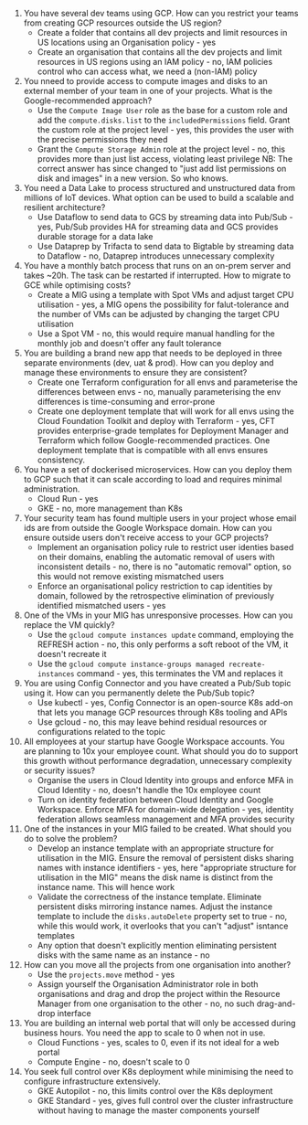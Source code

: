 1. You have several dev teams using GCP. How can you restrict your teams from creating GCP resources outside the US region?
    * Create a folder that contains all dev projects and limit resources in US locations using an Organisation policy - yes
    * Create an organisation that contains all the dev projects and limit resources in US regions using an IAM policy - no, IAM policies control who can access what, we need a (non-IAM) policy
1. You nneed to provide access to compute images and disks to an external member of your team in one of your projects. What is the Google-recommended approach?
    * Use the `Compute Image User` role as the base for a custom role and add the `compute.disks.list` to the `includedPermissions` field. Grant the custom role at the project level - yes, this provides the user with the precise permissions they need
    * Grant the `Compute Storage Admin` role at the project level - no, this provides more than just list access, violating least privilege
NB: The correct answer has since changed to "just add list permissions on disk and images" in a new version. So who knows.
1. You need a Data Lake to process structured and unstructured data from millions of IoT devices. What option can be used to build a scalable and resilient architecture?
    * Use Dataflow to send data to GCS by streaming data into Pub/Sub - yes, Pub/Sub provides HA for streaming data and GCS provides durable storage for a data lake
    * Use Dataprep by Trifacta to send data to Bigtable by streaming data to Dataflow - no, Dataprep introduces unnecessary complexity
1. You have a monthly batch process that runs on an on-prem server and takes ~20h. The task can be restarted if interrupted. How to migrate to GCE while optimising costs?
    * Create a MIG using a template with Spot VMs and adjust target CPU utilisation - yes, a MIG opens the possibility for falut-tolerance and the number of VMs can be adjusted by changing the target CPU utilisation
    * Use a Spot VM - no, this would require manual handling for the monthly job and doesn't offer any fault tolerance
1. You are building a brand new app that needs to be deployed in three separate environments (dev, uat & prod). How can you deploy and manage these environments to ensure they are consistent?
    * Create one Terraform configuration for all envs and parameterise the differences between envs - no, manually parameterising the env differences is time-consuming and error-prone
    * Create one deployment template that will work for all envs using the Cloud Foundation Toolkit and deploy with Terraform - yes, CFT provides enterprise-grade templates for Deployment Manager and Terraform which follow Google-recommended practices. One deployment template that is compatible with all envs ensures consistency.
1. You have a set of dockerised microservices. How can you deploy them to GCP such that it can scale according to load and requires minimal administration.
    * Cloud Run - yes
    * GKE - no, more management than K8s
1. Your security team has found multiple users in your project whose email ids are from outside the Google Workspace domain. How can you ensure outside users don't receive access to your GCP projects?
    * Implement an organisation policy rule to restrict user identies based on their domains, enabling the automatic removal of users with inconsistent details - no, there is no "automatic removal" option, so this would not remove existing mismatched users
    * Enforce an organisational policy restriction to cap identities by domain, followed by the retrospective elimination of previously identified mismatched users - yes
1. One of the VMs in your MIG has unresponsive processes. How can you replace the VM quickly?
    * Use the `gcloud compute instances update` command, employing the REFRESH action - no, this only performs a soft reboot of the VM, it doesn't recreate it
    * Use the `gcloud compute instance-groups managed recreate-instances` command - yes, this terminates the VM and replaces it
1. You are using Config Connector and you have created a Pub/Sub topic using it. How can you permanently delete the Pub/Sub topic?
    * Use kubectl - yes, Config Connector is an open-source K8s add-on that lets you manage GCP resources through K8s tooling and APIs
    * Use gcloud - no, this may leave behind residual resources or configurations related to the topic
1. All employees at your startup have Google Workspace accounts. You are planning to 10x your employee count. What should you do to support this growth without performance degradation, unnecessary complexity or security issues?
    * Organise the users in Cloud Identity into groups and enforce MFA in Cloud Identity - no, doesn't handle the 10x employee count
    * Turn on identity federation between Cloud Identity and Google Workspace. Enforce MFA for domain-wide delegation - yes, identity federation allows seamless management and MFA provides security
1. One of the instances in your MIG failed to be created. What should you do to solve the problem?
    * Develop an instance template with an appropriate structure for utilisation in the MIG. Ensure the removal of persistent disks sharing names with instance identifiers - yes, here "appropriate structure for utilisation in the MIG" means the disk name is distinct from the instance name. This will hence work
    * Validate the correctness of the instance template. Eliminate persistent disks mirroring instance names. Adjust the instance template to include the `disks.autoDelete` property set to true - no, while this would work, it overlooks that you can't "adjust" isntance templates
    * Any option that doesn't explicitly mention eliminating persistent disks with the same name as an instance - no
1. How can you move all the projects from one organisation into another?
    * Use the `projects.move` method - yes
    * Assign yourself the Organisation Administrator role in both organisations and drag and drop the project within the Resource Manager from one organisation to the other - no, no such drag-and-drop interface
1. You are building an internal web portal that will only be accessed during business hours. You need the app to scale to 0 when not in use.
    * Cloud Functions - yes, scales to 0, even if its not ideal for a web portal
    * Compute Engine - no, doesn't scale to 0
1. You seek full control over K8s deployment while minimising the need to configure infrastructure extensively.
    * GKE Autopilot - no, this limits control over the K8s deployment
    * GKE Standard - yes, gives full control over the cluster infrastructure without having to manage the master components yourself
